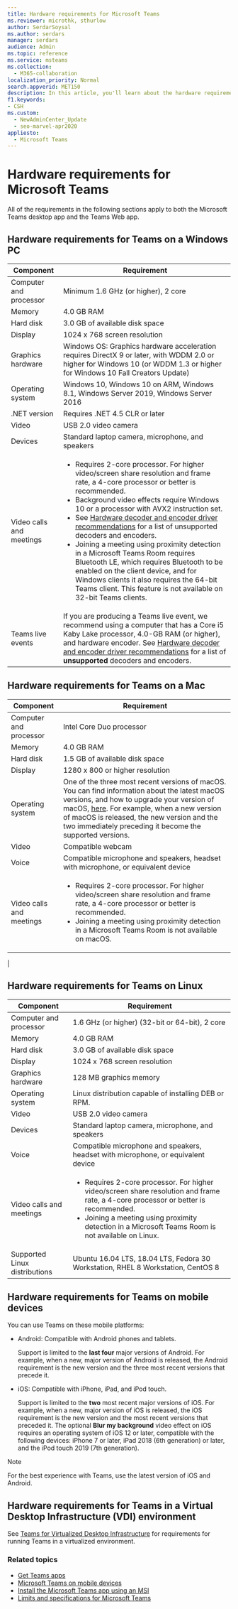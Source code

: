 ```yaml
---
title: Hardware requirements for Microsoft Teams
ms.reviewer: microthk, sthurlow
author: SerdarSoysal
ms.author: serdars
manager: serdars
audience: Admin
ms.topic: reference
ms.service: msteams
ms.collection: 
  - M365-collaboration
localization_priority: Normal
search.appverid: MET150
description: In this article, you'll learn about the hardware requirements needed to install and run Microsoft Teams.
f1.keywords:
- CSH
ms.custom: 
  - NewAdminCenter_Update
  - seo-marvel-apr2020
appliesto: 
  - Microsoft Teams
---
```


# Hardware requirements for Microsoft Teams

All of the requirements in the following sections apply to both the Microsoft Teams desktop app and the Teams Web app.

## Hardware requirements for Teams on a Windows PC

| Component | Requirement |
|---------|---------|
|Computer and processor    | Minimum 1.6 GHz (or higher), 2 core        |
|Memory     |    4.0 GB RAM     |
|Hard disk    | 3.0 GB of available disk space        |
|Display    |   1024 x 768 screen resolution |
|Graphics hardware |  Windows OS: Graphics hardware acceleration requires DirectX 9 or later, with WDDM 2.0 or higher for Windows 10 (or WDDM 1.3 or higher for Windows 10 Fall Creators Update)
|Operating system  |    Windows 10, Windows 10 on ARM, Windows 8.1, Windows Server 2019, Windows Server 2016|
|.NET version    |  Requires .NET 4.5 CLR or later       |
|Video    |  USB 2.0 video camera       |
|Devices    |   Standard laptop camera, microphone, and speakers    |
|Video calls and meetings|<ul><li>Requires 2-core processor. For higher video/screen share resolution and frame rate, a 4-core processor or better is recommended.</li> <li>Background video effects require Windows 10 or a processor with AVX2 instruction set.</li> <li>See [Hardware decoder and encoder driver recommendations](hardware-decoders-and-encoders.md) for a list of unsupported decoders and encoders.</li><li>Joining a meeting using proximity detection in a Microsoft Teams Room requires Bluetooth LE, which requires Bluetooth to be enabled on the client device, and for Windows clients it also requires the 64-bit Teams client. This feature is not available on 32-bit Teams clients.</li></ul> |
|Teams live events | If you are producing a Teams live event, we recommend using a computer that has a Core i5 Kaby Lake processor, 4.0-GB RAM (or higher), and hardware encoder. See [Hardware decoder and encoder driver recommendations](hardware-decoders-and-encoders.md) for a list of **unsupported** decoders and encoders. |

## Hardware requirements for Teams on a Mac

| Component | Requirement |
|---------|---------|
|Computer and processor    | Intel Core Duo processor |
|Memory     |   4.0 GB RAM      |
|Hard disk    |   1.5 GB of available disk space      |
|Display    | 1280 x 800 or higher resolution    |
|Operating system  |    One of the three most recent versions of macOS. You can find information about the latest macOS versions, and how to upgrade your version of macOS, [here](https://support.apple.com/en-us/HT201260). For example, when a new version of macOS is released, the new version and the two immediately preceding it become the supported versions.      |
|Video  |    Compatible webcam     |
|Voice    |  Compatible microphone and speakers, headset with microphone, or equivalent device       |
|Video calls and meetings | <ul><li>Requires 2-core processor. For higher video/screen share resolution and frame rate, a 4-core processor or better is recommended. </li><li>Joining a meeting using proximity detection in a Microsoft Teams Room is not available on macOS.</li></ul>
|

## Hardware requirements for Teams on Linux

| Component | Requirement |
|---------|---------|
|Computer and processor    | 1.6 GHz (or higher) (32-bit or 64-bit), 2 core        |
|Memory     |    4.0 GB RAM     |
|Hard disk    | 3.0 GB of available disk space        |
|Display    |   1024 x 768 screen resolution |
|Graphics hardware |  128 MB graphics memory
|Operating system  | Linux distribution capable of installing DEB or RPM. |
|Video    |  USB 2.0 video camera       |
|Devices    |   Standard laptop camera, microphone, and speakers    |
|Voice    |  Compatible microphone and speakers, headset with microphone, or equivalent device       |
|Video calls and meetings | <ul><li>Requires 2-core processor. For higher video/screen share resolution and frame rate, a 4-core processor or better is recommended.</li><li>Joining a meeting using proximity detection in a Microsoft Teams Room is not available on Linux.</li></ul>
|Supported Linux distributions | Ubuntu 16.04 LTS, 18.04 LTS, Fedora 30 Workstation, RHEL 8 Workstation, CentOS 8

## Hardware requirements for Teams on mobile devices

You can use Teams on these mobile platforms:

- Android: Compatible with Android phones and tablets.

  Support is limited to the **last four** major versions of Android. For example, when a new, major version of Android is released, the Android requirement is the new version and the three most recent versions that precede it.

- iOS: Compatible with iPhone, iPad, and iPod touch.

  Support is limited to the **two** most recent major versions of iOS. For example, when a new, major version of iOS is released, the iOS requirement is the new version and the most recent versions that preceded it. The optional **Blur my background** video effect on iOS requires an operating system of iOS 12 or later, compatible with the following devices: iPhone 7 or later, iPad 2018 (6th generation) or later, and the iPod touch 2019 (7th generation).

> [!Note]
> For the best experience with Teams, use the latest version of iOS and Android.

## Hardware requirements for Teams in a Virtual Desktop Infrastructure (VDI) environment

See [Teams for Virtualized Desktop Infrastructure](teams-for-vdi.md) for requirements for running Teams in a virtualized environment.

### Related topics

- [Get Teams apps](get-clients.md)
- [Microsoft Teams on mobile devices](https://support.office.com/article/Microsoft-Teams-on-mobile-devices-2ACBCF73-8FD4-4929-9B31-AE403B88C2D3)
- [Install the Microsoft Teams app using an MSI](msi-deployment.md)
- [Limits and specifications for Microsoft Teams](limits-specifications-teams.md)
